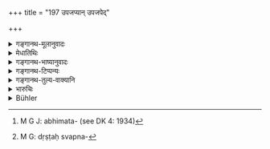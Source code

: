 +++
title = "197 उपजप्यान् उपजपेद्"

+++

<details><summary>गङ्गानथ-मूलानुवादः</summary>

He shall alienate all who are alienable, keep himself informed of the enemy’s doings, and when fate is propitious, he shall fight, devoid of fear and determined to co nquer.—(197).
</details>

<details><summary>मेधातिथिः</summary>

**उपजप्याः** क्रुद्धारयः कुलीनाः स्वराज्याभिलाषिणः, तान् **उपजपेद्** इति हेतुः । कर्तरि कर्तव्यव्यपदेशम् **उपजपेद्** इत्य् अर्थः । **उपजपेद्** ग्राहयेद् इत्य् अर्थः । उपजाप आश्रयाद् विश्लेषात्महितानुष्ठानप्रतिपादनम् । तेन च अरिणा सुकृतम् अप्य् अभिमतं[^२७३] दुर्गस्थेन वा किंचिद् प्रारब्धं बलाटविकपार्ष्णिग्राहादिकोपनार्थं मध्यमोदासीनानाम् अन्यतरेण सह संधानम् इत्यादि बुध्येत । **युक्ते च दैवे** विजिगीषोर् अनुकूलदैवे इत्य् अर्थः । नक्षत्रग्रहदैवसुमुहूर्तेषु साधकेषु दृष्टस्वप्नदर्शननिमित्तेषु[^२७४] चानुगुणेष्व् अनुलोमवातादिषु जयम् इच्छन् निर्गतभयो दुर्गस्थानानि यथा प्रथमं योद्धुं गच्छेत् ॥ ७.१९७ ॥


[^२७४]:
     M G: dṛṣṭaḥ svapna-


[^२७३]:
     M G J: abhimata- (see DK 4: 1934)
</details>

<details><summary>गङ्गानथ-भाष्यानुवादः</summary>

‘*Those who are alienable*’—*i.e*. such members of his family as are angry with the enemy, and desirous of obtaining bis Kingdom;—all such ‘*he shall alienate*’; *i.e*. instruct them as to what they should do. The act of ‘alienating’ consists in estranging the dependent from his chief and inciting him to seek his own advantage at the cost of the latter.

Through his spies he shall also keep himself informed of the ‘*enomy’s doings*’,—to find out all that the beleagured enemy does in the way inciting his own soldiers and foresters in his rear, and forming alliances with the intermedearies and neutrals.

‘*When fate is propitious*’,—when it is favourable to the besieging king; *i.e*., when the stars and planets bear a favourable aspect, when dreams and other omens are found to be auspicious, and when there are other signs visible, in the form of favourable winds and so forth,—then being ‘*determined to conquer*’ and ‘*devoid of fear*,’ he shall march forward as before and attack various points in the enemy’s stronghold.—(197)
</details>

<details><summary>गङ्गानथ-टिप्पन्यः</summary>

The second half of this verse is quoted in *Smṛtitattva* (p. 742);—the entire verse in *Parāśaramādhava* (Ācāra, p. 402);—and in
*Vīramitrodaya* (Rājanīti, p. 404), which explains ‘*upajapet*’ as
‘should create dissension, alienate.’
</details>

<details><summary>गङ्गानथ-तुल्य-वाक्यानि</summary>

*Arthaśāstra* (Part II, p. 248).—‘The king shall employ the six methods
of conquest, in accordance with his own capacity; with those equal, or superior, to himself, he shall make alliance; against those inferior, he shall wage war... If the superior king does not agree to an alliance, he should have recourse to such methods as making presents to him, creating dissension and discontent among the vassals and subjects of that king and so forth.’
</details>

<details><summary>भारुचिः</summary>

दुर्गाश्रितस्याप्रतियुध्यत उपरोधविधिस् त्रिभिः शोकैः ॥ ७.१९५–९७ ॥
</details>

<details><summary>Bühler</summary>

197	Let him instigate to rebellion those who are open to such instigations, let him be informed of his (foe's) doings, and, when fate is propitious, let him fight without fear, trying to conquer.
</details>
